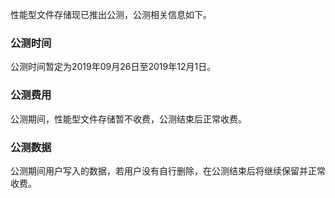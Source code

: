 性能型文件存储现已推出公测，公测相关信息如下。

### 公测时间
公测时间暂定为2019年09月26日至2019年12月1日。

### 公测费用
公测期间，性能型文件存储暂不收费，公测结束后正常收费。

### 公测数据
公测期间用户写入的数据，若用户没有自行删除，在公测结束后将继续保留并正常收费。

